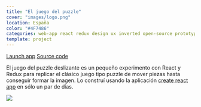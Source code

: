 ```yaml
---
title: "El juego del puzzle"
cover: "images/logo.png"
location: España
color: "#4F7486"
categories: web-app react redux design ux inverted open-source prototype
template: project
---
```


<p class="align-center">
<a class="btn external" role="button" href="https://gazpachu.github.io/sliding-puzzle/" target="_blank">Launch app</a>
<a class="btn github" role="button" href="https://github.com/gazpachu/sliding-puzzle" target="_blank">Source code</a>
</p>

El juego del puzzle deslizante es un pequeño experimento con React y Redux para replicar el clásico juego tipo puzzle de mover piezas hasta conseguir formar la imagen. Lo construí usando la aplicación [create react app](https://github.com/facebook/create-react-app) en sólo un par de días.

![](/work/sliding-puzzle/images/1.png)
